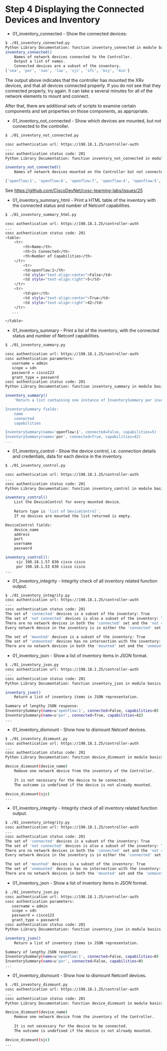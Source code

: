 # Step 4 Displaying the Connected Devices and Inventory

* 01_inventory_connected - Show the connected devices:

```bash
$ ./01_inventory_connected.py 
Python Library Documentation: function inventory_connected in module basics.inventory
inventory_connected()
    Names of network devices connected to the Controller.
    Output a list of names.
    Connected devices are a subset of the inventory.
['sea', 'por', 'san', 'lax', 'sjc', 'sfc', 'kcy', 'min']
```

The output above indicates that the controller has mounted the XRv devices, and that all devices connected properly. If you do not see that they connected properly, try again. It can take a several minutes for all of the network elements to mount and connect.

After that, there are additional sets of scripts to examine certain components and set properties on those components, as appropriate.

* 01_inventory_not_connected - Show which devices are mounted, but not connected to the controller.

```bash
$ ./01_inventory_not_connected.py

cosc authentication url: https://198.18.1.25/controller-auth
...
cosc authentication status code: 201
Python Library Documentation: function inventory_not_connected in module basics.inventory

inventory_not_connected()
    Names of network devices mounted on the Controller but not connected to the Controller.

['openflow:1', 'openflow:6', 'openflow:7', 'openflow:4', 'openflow:5', 'openflow:2', 'openflow:3']
```

See https://github.com/CiscoDevNet/cosc-learning-labs/issues/25

* 01_inventory_summary_html - Print a HTML table of the inventory with the connected status and number of Netconf capabilities.

```bash
$ ./01_inventory_summary_html.py

cosc authentication url: https://198.18.1.25/controller-auth
...
cosc authentication status code: 201
<table>
    <tr>
        <th>Name</th>
        <th>Is Connected</th>
        <th>Number of Capabilities</th>
    </tr>
        <tr>
        <td>openflow:1</th>
        <td style="text-align:center">False</td>
        <td style="text-align:right">5</td>
    </tr>
    <tr>
        <td>por</th>
        <td style="text-align:center">True</td>
        <td style="text-align:right">42</td>
    </tr>
   ...

</table>
```

* 01_inventory_summary - Print a list of the inventory, with the connected status and number of Netconf capabilities.

```bash
$ ./01_inventory_summary.py

cosc authentication url: https://198.18.1.25/controller-auth
cosc authentication parameters:
   username = admin
   scope = sdn
   password = cisco123
   grant_type = password
cosc authentication status code: 201
Python Library Documentation: function inventory_summary in module basics.inventory

inventory_summary()
    'Return a list containing one instance of InventorySummary per inventory item.

InventorySummary fields:
	name
	connected
	capabilities

InventorySummary(name='openflow:1', connected=False, capabilities=5)
InventorySummary(name='por', connected=True, capabilities=42)
...

```

* 01_inventory_control - Show the device control, i.e. connection details and credentials, data for each device in the inventory.

```bash
$ ./01_inventory_control.py

cosc authentication url: https://198.18.1.25/controller-auth
...
cosc authentication status code: 201
Python Library Documentation: function inventory_control in module basics.inventory

inventory_control()
    List the DeviceControl for every mounted device.
    
    Return type is 'list of DeviceControl'.
    If no devices are mounted the list returned is empty.

DeviceControl fields:
	device_name
	address
	port
	username
	password

inventory_control():
	 sjc 198.18.1.57 830 cisco cisco
	 por 198.18.1.53 830 cisco cisco
...
```

* 01_inventory_integrity - Integrity check of all inventory related function output.

```bash
$ ./01_inventory_integrity.py
cosc authentication url: https://198.18.1.25/controller-auth
...
cosc authentication status code: 201
The set of 'connected' devices is a subset of the inventory: True
The set of 'not connected' devices is also a subset of the inventory: True
There are no network devices in both the 'connected' set and the 'not connected' set: True
Every network device in the inventory is in either the 'connected' set or the 'not connected' set: True

The set of 'mounted' devices is a subset of the inventory: True
The set of 'unmounted' devices has no intersection with the inventory: True
There are no network devices in both the 'mounted' set and the 'unmounted' set: True
```

* 01_inventory_json - Show a list of inventory items in JSON format.

```bash
$ ./01_inventory_json.py
cosc authentication url: https://198.18.1.25/controller-auth
...
cosc authentication status code: 201
Python Library Documentation: function inventory_json in module basics.inventory

inventory_json()
    Return a list of inventory items in JSON representation.

Summary of lengthy JSON response:
InventorySummary(name=u'openflow:1', connected=False, capabilities=0)
InventorySummary(name=u'por', connected=True, capabilities=42)
...
```

* 01_inventory_dismount - Show how to dismount Netconf devices.

```bash
$ ./01_inventory_dismount.py
cosc authentication url: https://198.18.1.25/controller-auth
...
cosc authentication status code: 201
Python Library Documentation: function device_dismount in module basics.inventory

device_dismount(device_name)
    Remove one network device from the inventory of the Controller.
    
    It is not necessary for the device to be connected. 
    The outcome is undefined if the device is not already mounted.

device_dismount(sjc)
...

```

* 01_inventory_integrity - Integrity check of all inventory related function output.

```bash
$ ./01_inventory_integrity.py
cosc authentication url: https://198.18.1.25/controller-auth
...
cosc authentication status code: 201
The set of 'connected' devices is a subset of the inventory: True
The set of 'not connected' devices is also a subset of the inventory: True
There are no network devices in both the 'connected' set and the 'not connected' set: True
Every network device in the inventory is in either the 'connected' set or the 'not connected' set: True

The set of 'mounted' devices is a subset of the inventory: True
The set of 'unmounted' devices has no intersection with the inventory: True
There are no network devices in both the 'mounted' set and the 'unmounted' set: True
```

* 01_inventory_json - Show a list of inventory items in JSON format.

```bash
$ ./01_inventory_json.py
cosc authentication url: https://198.18.1.25/controller-auth
cosc authentication parameters:
   username = admin
   scope = sdn
   password = cisco123
   grant_type = password
cosc authentication status code: 201
Python Library Documentation: function inventory_json in module basics.inventory

inventory_json()
    Return a list of inventory items in JSON representation.

Summary of lengthy JSON response:
InventorySummary(name=u'openflow:1', connected=False, capabilities=0)
InventorySummary(name=u'por', connected=False, capabilities=0)
...

```

* 01_inventory_dismount - Show how to dismount Netconf devices.

```bash
$ ./01_inventory_dismount.py
cosc authentication url: https://198.18.1.25/controller-auth
...
cosc authentication status code: 201
Python Library Documentation: function device_dismount in module basics.inventory

device_dismount(device_name)
    Remove one network device from the inventory of the Controller.
    
    It is not necessary for the device to be connected. 
    The outcome is undefined if the device is not already mounted.

device_dismount(sjc)
...

```